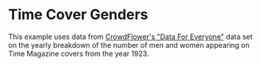 Time Cover Genders
==================

This example uses data from 
[CrowdFlower's "Data For Everyone"](http://www.crowdflower.com/data-for-everyone/)
data set on the yearly breakdown of the number of men and women appearing on 
Time Magazine covers from the year 1923.
